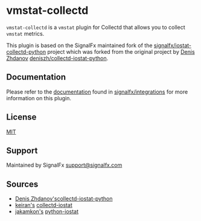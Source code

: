 vmstat-collectd
===============

`vmstat-collectd` is a `vmstat` plugin for Collectd that allows you to
collect `vmstat` metrics.

This plugin is based on the SignalFx maintained fork of the
[signalfx/iostat-collectd-python](https://github.com/signalfx/iostat-collectd-python) project
which was forked from the original project by [Denis Zhdanov](mailto:denis.zhdanov@gmail.com)
[deniszh/collectd-iostat-python](https://github.com/deniszh/collectd-iostat-python).


Documentation
-------------
Please refer to the [documentation](https://github.com/signalfx/integrations/tree/master/vmstat-collectd) found in [signalfx/integrations](https://github.com/signalfx/integrations) for more information on this plugin.


License
-------

[MIT](http://mit-license.org/)


Support
-------

Maintained by SignalFx
[support@signalfx.com](mailto:support@signalfx.com)


Sources
-------
* [Denis Zhdanov's](mailto:denis.zhdanov@gmail.com)[collectd-iostat-python](https://github.com/deniszh/collectd-iostat-python)
* [keiran's](https://github.com/keirans) 
[collectd-iostat](https://github.com/keirans/collectd-iostat)
* [jakamkon's](https://bitbucket.org/jakamkon)
[python-iostat](https://bitbucket.org/jakamkon/python-iostat)